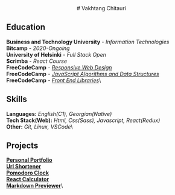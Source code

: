 <div align="center">
# Vakhtang Chitauri
</div>

## Education

**Business and Technology University** - *Information Technologies*\
**Bitcamp** - *2020-Ongoing*\
**University of Helsinki** - *Full Stack Open*\
**Scrimba** - *React Course*\
**FreeCodeCamp** - *[Responsive Web Design](https://www.freecodecamp.org/certification/vakhtang_chitauri/responsive-web-design)*\
**FreeCodeCamp** - *[JavaScript Algorithms and Data Structures](https://www.freecodecamp.org/certification/vakhtang_chitauri/javascript-algorithms-and-data-structures)*\
**FreeCodeCamp** - *[Front End Libraries](https://www.freecodecamp.org/certification/vakhtang_chitauri/front-end-libraries)*\

## Skills

**Languages:**  *English(C1), Georgian(Native)*\
**Tech Stack(Web):**  *Html, Css(Sass), Javascript, React(Redux)*\
**Other:**  *Git, Linux, VSCode*\

## Projects

[**Personal Portfolio**](http://saqme.me/)\
[**Url Shortener**](https://url-shortener-gol.herokuapp.com/)\
[**Pomodoro Clock**](https://pomodora-fdf95ifu5.vercel.app/)\
[**React Calculator**](https://react-calculator-fxl0b0o70.vercel.app)\
[**Markdown Previewer**](https://markdown-r912aim6g-vakhtangaa.vercel.app/)\

